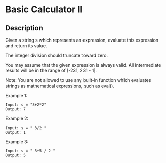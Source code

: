 # Basic Calculator II


## Description

Given a string s which represents an expression, evaluate this expression and return its value. 

The integer division should truncate toward zero.

You may assume that the given expression is always valid. All intermediate results will be in the range of [-231, 231 - 1].

Note: You are not allowed to use any built-in function which evaluates strings as mathematical expressions, such as eval().

Example 1:


```
Input: s = "3+2*2"
Output: 7
```

Example 2:

```
Input: s = " 3/2 "
Output: 1
```

Example 3:

```
Input: s = " 3+5 / 2 "
Output: 5
```

<!-- # ![Alt](https://assets.leetcode.com/uploads/2021/03/27/perectrec1-plane.jpg) -->